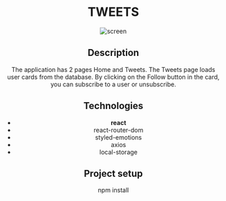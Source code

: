 <div align="center">
<h1 align='center'>TWEETS</h2>

<image src="/src/images/screen.jpg" alt="screen" align='center'>

## Description
The application has 2 pages Home and Tweets. The Tweets page loads user cards from the database. By clicking on the Follow button in the card, you can subscribe to a user or unsubscribe.

## Technologies
- **react**
- react-router-dom
- styled-emotions
- axios
- local-storage


## Project setup

npm install


